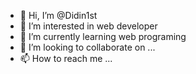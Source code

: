 - 👋 Hi, I’m @Didin1st
- 👀 I’m interested in web developer
- 🌱 I’m currently learning web programing
- 💞️ I’m looking to collaborate on ...
- 📫 How to reach me ...

<!---
Didin1st/Didin1st is a ✨ special ✨ repository because its `README.md` (this file) appears on your GitHub profile.
You can click the Preview link to take a look at your changes.
--->
